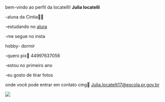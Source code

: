 bem-vindo ao perfil da locatelli!
**Julia locatelli**

-aluna da Cintia👩‍🏫

-estudando no [alura](https://www.alura.com.br/)

-me segue no insta

hobby- dormir

-quero pix💸 44997637056

-estou no primeiro ano

-eu gosto de tirar fotos

onde você pode entrar em contato cmg🔞
Julia.locatelli17@escola.pr.gov.br

![](https://media.tenor.com/CgGf-l5pQWcAAAAM/cat-heart-eyes-yoonmilkers.gif)
